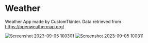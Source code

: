 # Weather

Weather App made by CustomTkinter. 
Data retrieved from https://openweathermap.org/

![Screenshot 2023-09-05 100301](https://github.com/petko940/Weather/assets/100520661/28f4ca3a-c652-48e6-9b9d-1f3ab5c224b2)
![Screenshot 2023-09-05 100311](https://github.com/petko940/Weather/assets/100520661/c701336b-10c0-401e-b16a-17b6f7274c85)
